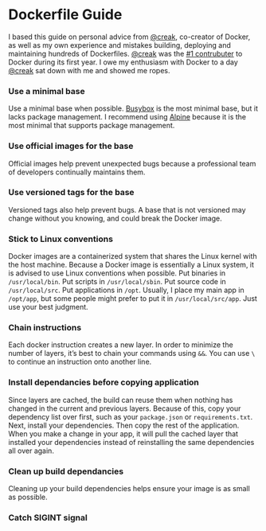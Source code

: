 # Dockerfile Guide

I based this guide on personal advice from [@creak](https://github.com/creack), co-creator of Docker, as well as my own
experience and mistakes building, deploying and maintaining hundreds of Dockerfiles. [@creak](https://github.com/creack)
was the [#1 contrubuter](https://github.com/moby/moby/graphs/contributors?from=2013-01-13&to=2014-01-31&type=c) to Docker
during its first year. I owe my enthusiasm with Docker to a day [@creak](https://github.com/creack) sat down with me and
showed me ropes.

### Use a minimal base
Use a minimal base when possible. [Busybox](https://hub.docker.com/_/busybox/) is the most minimal base, but it lacks package management. I recommend using [Alpine](https://hub.docker.com/_/alpine/) because it is the most minimal that supports package management.

### Use official images for the base
Official images help prevent unexpected bugs because a professional team of developers continually maintains them.

### Use versioned tags for the base
Versioned tags also help prevent bugs. A base that is not versioned may change without you knowing, and could break the Docker image.

### Stick to Linux conventions
Docker images are a containerized system that shares the Linux kernel with the host machine. Because a Docker image is essentially a Linux system, it is advised to use Linux conventions when possible. Put binaries in `/usr/local/bin`. Put scripts in `/usr/local/sbin`. Put source code in `/usr/local/src`. Put applications in `/opt`. Usually, I place my main app in `/opt/app`, but some people might prefer to put it in `/usr/local/src/app`. Just use your best judgment.

### Chain instructions
Each docker instruction creates a new layer. In order to minimize the number of layers, it’s best to chain your commands using `&&`. You can use `\` to continue an instruction onto another line.

### Install dependancies before copying application
Since layers are cached, the build can reuse them when nothing has changed in the current and previous layers. Because of this, copy your dependency list over first, such as your `package.json` or `requirements.txt`. Next, install your dependencies. Then copy the rest of the application. When you make a change in your app, it will pull the cached layer that installed your dependencies instead of reinstalling the same dependencies all over again.

### Clean up build dependancies
Cleaning up your build dependencies helps ensure your image is as small as possible.

### Catch **SIGINT** signal
